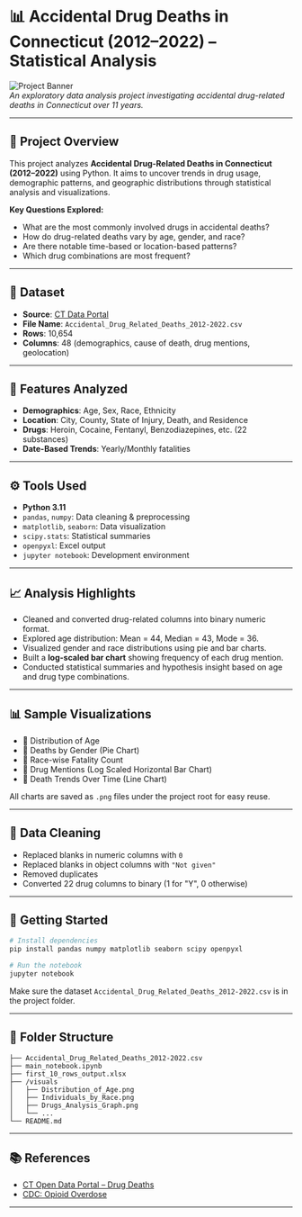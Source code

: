 # 📊 Accidental Drug Deaths in Connecticut (2012–2022) – Statistical Analysis

![Project Banner](https://img.shields.io/badge/Status-In%20Progress-blue)  
*An exploratory data analysis project investigating accidental drug-related deaths in Connecticut over 11 years.*

---

## 🧠 Project Overview

This project analyzes **Accidental Drug-Related Deaths in Connecticut (2012–2022)** using Python. It aims to uncover trends in drug usage, demographic patterns, and geographic distributions through statistical analysis and visualizations.

**Key Questions Explored:**
- What are the most commonly involved drugs in accidental deaths?
- How do drug-related deaths vary by age, gender, and race?
- Are there notable time-based or location-based patterns?
- Which drug combinations are most frequent?

---

## 📁 Dataset

- **Source**: [CT Data Portal](https://data.ct.gov)
- **File Name**: `Accidental_Drug_Related_Deaths_2012-2022.csv`
- **Rows**: 10,654  
- **Columns**: 48 (demographics, cause of death, drug mentions, geolocation)

---

## 📌 Features Analyzed

- **Demographics**: Age, Sex, Race, Ethnicity
- **Location**: City, County, State of Injury, Death, and Residence
- **Drugs**: Heroin, Cocaine, Fentanyl, Benzodiazepines, etc. (22 substances)
- **Date-Based Trends**: Yearly/Monthly fatalities

---

## ⚙️ Tools Used

- **Python 3.11**
- `pandas`, `numpy`: Data cleaning & preprocessing  
- `matplotlib`, `seaborn`: Data visualization  
- `scipy.stats`: Statistical summaries  
- `openpyxl`: Excel output
- `jupyter notebook`: Development environment

---

## 📈 Analysis Highlights

- Cleaned and converted drug-related columns into binary numeric format.
- Explored age distribution: Mean = 44, Median = 43, Mode = 36.
- Visualized gender and race distributions using pie and bar charts.
- Built a **log-scaled bar chart** showing frequency of each drug mention.
- Conducted statistical summaries and hypothesis insight based on age and drug type combinations.

---

## 📊 Sample Visualizations

- 📌 Distribution of Age  
- 📌 Deaths by Gender (Pie Chart)  
- 📌 Race-wise Fatality Count  
- 📌 Drug Mentions (Log Scaled Horizontal Bar Chart)  
- 📌 Death Trends Over Time (Line Chart)

All charts are saved as `.png` files under the project root for easy reuse.

---

## 🧼 Data Cleaning

- Replaced blanks in numeric columns with `0`
- Replaced blanks in object columns with `"Not given"`
- Removed duplicates
- Converted 22 drug columns to binary (1 for "Y", 0 otherwise)

---

## 🚀 Getting Started

```bash
# Install dependencies
pip install pandas numpy matplotlib seaborn scipy openpyxl

# Run the notebook
jupyter notebook
```

Make sure the dataset `Accidental_Drug_Related_Deaths_2012-2022.csv` is in the project folder.

---

## 📌 Folder Structure

```
├── Accidental_Drug_Related_Deaths_2012-2022.csv
├── main_notebook.ipynb
├── first_10_rows_output.xlsx
├── /visuals
│   ├── Distribution_of_Age.png
│   ├── Individuals_by_Race.png
│   ├── Drugs_Analysis_Graph.png
│   └── ...
└── README.md
```

---

## 📚 References

- [CT Open Data Portal – Drug Deaths](https://data.ct.gov/Health-and-Human-Services/Accidental-Drug-Related-Deaths-2012-2022/rybz-4hxf)
- [CDC: Opioid Overdose](https://www.cdc.gov/drugoverdose/index.html)

---

